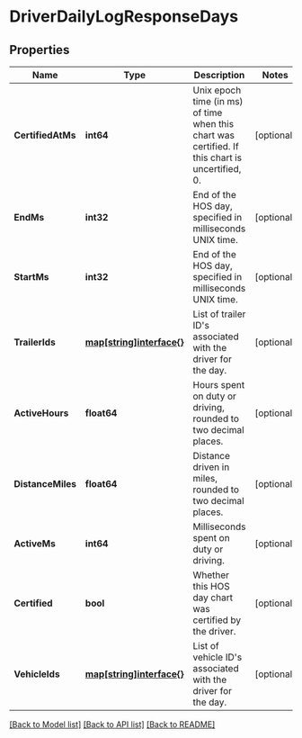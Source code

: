 # DriverDailyLogResponseDays

## Properties
Name | Type | Description | Notes
------------ | ------------- | ------------- | -------------
**CertifiedAtMs** | **int64** | Unix epoch time (in ms) of time when this chart was certified. If this chart is uncertified, 0. | [optional] 
**EndMs** | **int32** | End of the HOS day, specified in milliseconds UNIX time. | [optional] 
**StartMs** | **int32** | End of the HOS day, specified in milliseconds UNIX time. | [optional] 
**TrailerIds** | [**map[string]interface{}**](.md) | List of trailer ID&#39;s associated with the driver for the day. | [optional] 
**ActiveHours** | **float64** | Hours spent on duty or driving, rounded to two decimal places. | [optional] 
**DistanceMiles** | **float64** | Distance driven in miles, rounded to two decimal places. | [optional] 
**ActiveMs** | **int64** | Milliseconds spent on duty or driving. | [optional] 
**Certified** | **bool** | Whether this HOS day chart was certified by the driver. | [optional] 
**VehicleIds** | [**map[string]interface{}**](.md) | List of vehicle ID&#39;s associated with the driver for the day. | [optional] 

[[Back to Model list]](../README.md#documentation-for-models) [[Back to API list]](../README.md#documentation-for-api-endpoints) [[Back to README]](../README.md)


